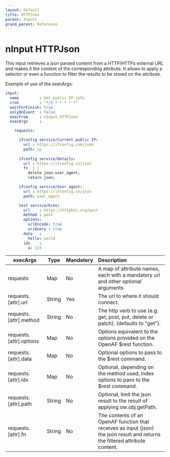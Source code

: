 ```yaml
---
layout: default
title: HTTPJson
parent: Inputs
grand_parent: Reference
---
```

# nInput HTTPJson

This input retrieves a json parsed content from a HTTP/HTTPs external URL and makes it the content of the corresponding attribute. It allows to apply a selector or even a function to filter the results to be stored on the attribute.

Example of use of the execArgs:

```yaml
input: 	
  name         : Get public IP info
  cron         : "*/5 * * * * *"
  waitForFinish: true
  onlyOnEvent  : false
  execFrom     : nInput_HTTPJson
  execArgs     :

    requests: 

      ifconfig service/Current public IP:
        url : https://ifconfig.com/json
        path: ip
      
      ifconfig service/Details:
        url : https://ifconfig.co/json
        fn  : |
          delete json.user_agent;
          return json;

      ifconfig service/User agent:
        url : https://ifconfig.co/json
        path: user_agent

      test service/Echo:
        url    : https://httpbin.org/post
        method : post
        options:
          urlEncode: true
          uriQuery : true
        data   :
          hello: world
        idx    :
          a: 123
````

| execArgs | Type | Mandatory | Description | 
| -------- | ---- | --------- |:----------- |
| requests | Map | No | A map of attribute names, each with a mandatory url and other optional arguments |
| requests.[attr].url | String | Yes | The url to where it should connect. |
| requests.[attr].method | String | No | The http verb to use (e.g. get, post, put, delete or patch). (defaults to "get"). |
| requests.[attr].options | Map | No | Options equivalent to the options provided on the OpenAF $rest function. |
| requests.[attr].data | Map | No | Optional options to pass to the $rest command. |
| requests.[attr].idx | Map | No | Optional, depending on the method used, index options to pass to the $rest command. |
| requests.[attr].path | String | No | Optional, limit the json result to the result of applying ow.obj.getPath. |
| requests.[attr].fn | String | No | The contents of an OpenAF function that receives as input (json) the json result and returns the filtered attribute content. |
